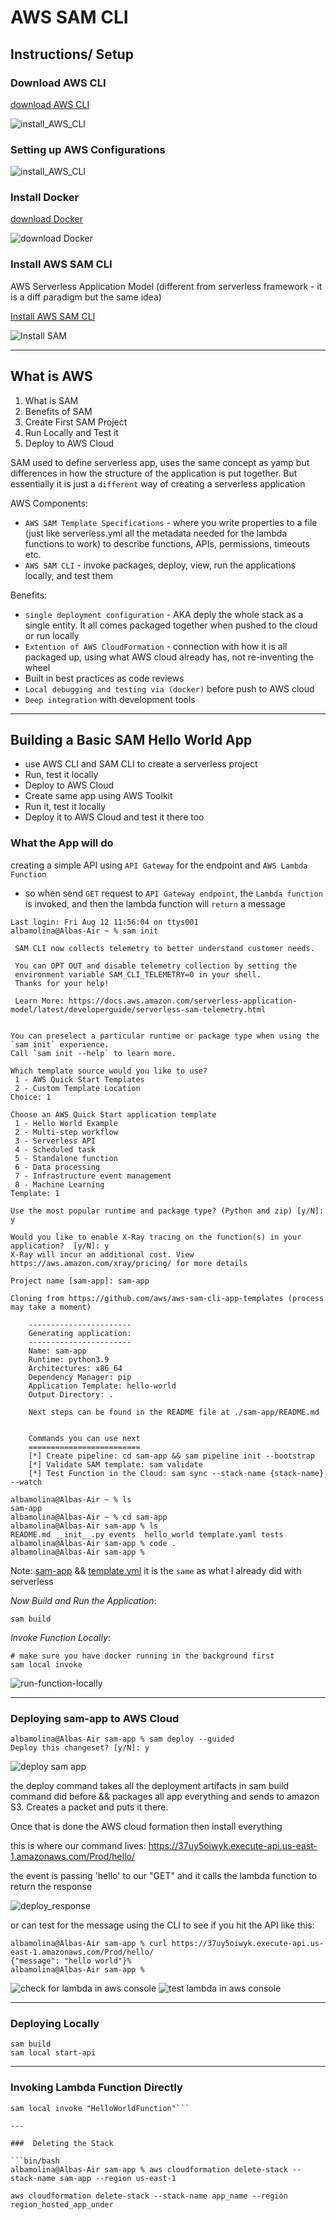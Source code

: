 # AWS SAM CLI

## Instructions/ Setup

### Download AWS CLI

[download AWS CLI](https://docs.aws.amazon.com/cli/latest/userguide/getting-started-install.html)

![install_AWS_CLI](imgs/01_install_AWS_CLI.png)

### Setting up AWS Configurations

![install_AWS_CLI](/imgs/02_configuring_AWS.png)

### Install Docker

[download Docker](https://docs.docker.com/desktop/install/mac-install/)

![download Docker](/imgs/03_setup_docker.png)

### Install AWS SAM CLI

AWS Serverless Application Model (different from serverless framework - it is a diff paradigm but the same idea)

[Install AWS SAM CLI](https://docs.aws.amazon.com/serverless-application-model/latest/developerguide/serverless-sam-cli-install-mac.html)

![Install SAM](imgs/04_install_SAM_CLI.png)

---

## What is AWS

1. What is SAM
2. Benefits of SAM
3. Create First SAM Project
4. Run Locally and Test it
5. Deploy to AWS Cloud

SAM used to define serverless app, uses the same concept as yamp but differences in how the structure of the application is put together. But essentially it is just a `different` way of creating a serverless application

AWS Components:

- `AWS SAM Template Specifications` - where you write properties to a file (just like serverless.yml all the metadata needed for the lambda functions to work) to describe functions, APIs, permissions, timeouts etc.
- `AWS SAM CLI` - invoke packages, deploy, view, run the applications locally, and test them
  
Benefits:

- `single deployment configuration` - AKA deply the whole stack as a single entity. It all comes packaged together when pushed to the cloud or run locally
- `Extention of AWS CloudFormation` - connection with how it is all packaged up, using what AWS cloud already has, not re-inventing the wheel
- Built in best practices as code reviews
- `Local debugging and testing via (docker)` before push to AWS cloud
- `Deep integration` with development tools

---

## Building a Basic SAM Hello World App

- use AWS CLI and SAM CLI to create a serverless project
- Run, test it locally
- Deploy to AWS Cloud
- Create same app using AWS Toolkit
- Run it, test it locally
- Deploy it to AWS Cloud and test it there too

### What the App will do

creating a simple API using `API Gateway` for the endpoint and `AWS Lambda Function`

- so when send `GET` request to `API Gateway endpoint`, the `Lambda function` is invoked, and then the lambda function will `return` a message

```-zsh
Last login: Fri Aug 12 11:56:04 on ttys001
albamolina@Albas-Air ~ % sam init

 SAM CLI now collects telemetry to better understand customer needs.

 You can OPT OUT and disable telemetry collection by setting the
 environment variable SAM_CLI_TELEMETRY=0 in your shell.
 Thanks for your help!

 Learn More: https://docs.aws.amazon.com/serverless-application-model/latest/developerguide/serverless-sam-telemetry.html


You can preselect a particular runtime or package type when using the `sam init` experience.
Call `sam init --help` to learn more.

Which template source would you like to use?
 1 - AWS Quick Start Templates
 2 - Custom Template Location
Choice: 1

Choose an AWS Quick Start application template
 1 - Hello World Example
 2 - Multi-step workflow
 3 - Serverless API
 4 - Scheduled task
 5 - Standalone function
 6 - Data processing
 7 - Infrastructure event management
 8 - Machine Learning
Template: 1

Use the most popular runtime and package type? (Python and zip) [y/N]: y

Would you like to enable X-Ray tracing on the function(s) in your application?  [y/N]: y
X-Ray will incur an additional cost. View https://aws.amazon.com/xray/pricing/ for more details

Project name [sam-app]: sam-app

Cloning from https://github.com/aws/aws-sam-cli-app-templates (process may take a moment)

    -----------------------
    Generating application:
    -----------------------
    Name: sam-app
    Runtime: python3.9
    Architectures: x86_64
    Dependency Manager: pip
    Application Template: hello-world
    Output Directory: .
    
    Next steps can be found in the README file at ./sam-app/README.md
        

    Commands you can use next
    =========================
    [*] Create pipeline: cd sam-app && sam pipeline init --bootstrap
    [*] Validate SAM template: sam validate
    [*] Test Function in the Cloud: sam sync --stack-name {stack-name} --watch
    
albamolina@Albas-Air ~ % ls
sam-app
albamolina@Albas-Air ~ % cd sam-app 
albamolina@Albas-Air sam-app % ls
README.md __init__.py events  hello_world template.yaml tests
albamolina@Albas-Air sam-app % code .
albamolina@Albas-Air sam-app % 
```

Note: [sam-app](sam-app/hello_world/app.py)  && [template.yml](sam-app/template.yaml) it is the `same` as what I already did with serverless

_Now Build and Run the Application_:

```bin/bash
sam build
```

_Invoke Function Locally_:

```bin/bash
# make sure you have docker running in the background first
sam local invoke
```

![run-function-locally](/imgs/05_run_locally.png)

---

### Deploying sam-app to AWS Cloud

```bin/bash
albamolina@Albas-Air sam-app % sam deploy --guided
Deploy this changeset? [y/N]: y
```

![deploy sam app](imgs/06_deploy_sam.png)

the deploy command takes all the deployment artifacts in sam build command did before && packages all app everything and sends to amazon S3. Creates a packet and puts it there.

Once that is done the AWS cloud formation then install everything

this is where our command lives:
<https://37uy5oiwyk.execute-api.us-east-1.amazonaws.com/Prod/hello/>

the event is passing 'hello' to our "GET" and it calls the lambda function to return the response

![deploy_response](imgs/07_response.png)

or can test for the message using the CLI to see if you hit the API like this:

```bin/bash
albamolina@Albas-Air sam-app % curl https://37uy5oiwyk.execute-api.us-east-1.amazonaws.com/Prod/hello/
{"message": "hello world"}%                                                                                                                        
albamolina@Albas-Air sam-app % 
```

![check for lambda in aws console](imgs/08_lambda_console.png)
![test lambda in aws console](imgs/09_lambda_test_aws.png)

---

### Deploying Locally

```bin/bash
sam build
sam local start-api
```

---

### Invoking Lambda Function Directly

```bin/bash
sam local invoke "HelloWorldFunction"```

---

###  Deleting the Stack

```bin/bash
albamolina@Albas-Air sam-app % aws cloudformation delete-stack --stack-name sam-app --region us-east-1

aws cloudformation delete-stack --stack-name app_name --region region_hosted_app_under


```
